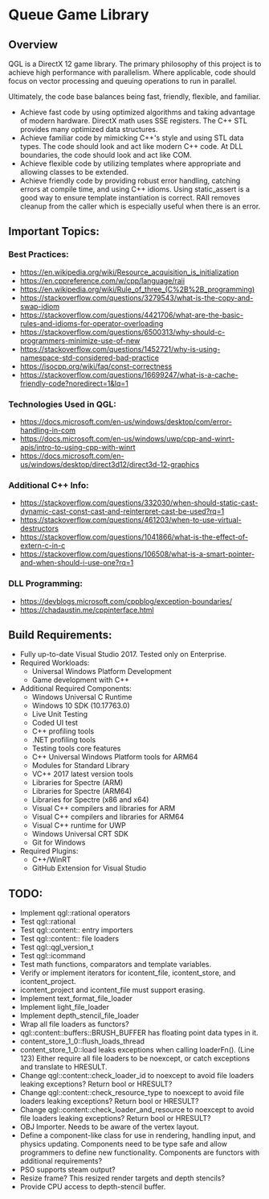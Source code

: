 Queue Game Library
==================

## Overview
QGL is a DirectX 12 game library. The primary philosophy of this project is to 
achieve high performance with parallelism. Where applicable, code should focus 
on vector processing and queuing operations to run in parallel.

Ultimately, the code base balances being fast, friendly, flexible, and 
familiar.
* Achieve fast code by using optimized algorithms and taking advantage of 
  modern hardware. DirectX math uses SSE registers. The C++ STL provides many 
  optimized data structures.
* Achieve familiar code by mimicking C++'s style and using STL data types. The 
  code should look and act like modern C++ code. At DLL boundaries, the code 
  should look and act like COM.
* Achieve flexible code by utilizing templates where appropriate and allowing 
  classes to be extended. 
* Achieve friendly code by providing robust error handling, catching errors at 
  compile time, and using C++ idioms. Using static_assert is a good way to 
  ensure template instantiation is correct. RAII removes cleanup from the 
  caller which is especially useful when there is an error.

## Important Topics:
### Best Practices:
* https://en.wikipedia.org/wiki/Resource_acquisition_is_initialization
* https://en.cppreference.com/w/cpp/language/raii
* https://en.wikipedia.org/wiki/Rule_of_three_(C%2B%2B_programming)
* https://stackoverflow.com/questions/3279543/what-is-the-copy-and-swap-idiom
* https://stackoverflow.com/questions/4421706/what-are-the-basic-rules-and-idioms-for-operator-overloading
* https://stackoverflow.com/questions/6500313/why-should-c-programmers-minimize-use-of-new
* https://stackoverflow.com/questions/1452721/why-is-using-namespace-std-considered-bad-practice
* https://isocpp.org/wiki/faq/const-correctness
* https://stackoverflow.com/questions/16699247/what-is-a-cache-friendly-code?noredirect=1&lq=1

### Technologies Used in QGL:
* https://docs.microsoft.com/en-us/windows/desktop/com/error-handling-in-com
* https://docs.microsoft.com/en-us/windows/uwp/cpp-and-winrt-apis/intro-to-using-cpp-with-winrt
* https://docs.microsoft.com/en-us/windows/desktop/direct3d12/direct3d-12-graphics

### Additional C++ Info:
* https://stackoverflow.com/questions/332030/when-should-static-cast-dynamic-cast-const-cast-and-reinterpret-cast-be-used?rq=1
* https://stackoverflow.com/questions/461203/when-to-use-virtual-destructors
* https://stackoverflow.com/questions/1041866/what-is-the-effect-of-extern-c-in-c
* https://stackoverflow.com/questions/106508/what-is-a-smart-pointer-and-when-should-i-use-one?rq=1

### DLL Programming:
* https://devblogs.microsoft.com/cppblog/exception-boundaries/
* https://chadaustin.me/cppinterface.html

## Build Requirements:
* Fully up-to-date Visual Studio 2017. Tested only on Enterprise.
* Required Workloads:
    * Universal Windows Platform Development
    * Game development with C++
* Additional Required Components:
    * Windows Universal C Runtime
    * Windows 10 SDK (10.17763.0)
    * Live Unit Testing
    * Coded UI test
    * C++ profiling tools
    * .NET profiling tools
    * Testing tools core features
    * C++ Universal Windows Platform tools for ARM64
    * Modules for Standard Library
    * VC++ 2017 latest version tools
    * Libraries for Spectre (ARM)
    * Libraries for Spectre (ARM64)
    * Libraries for Spectre (x86 and x64)
    * Visual C++ compilers and libraries for ARM
    * Visual C++ compilers and libraries for ARM64
    * Visual C++ runtime for UWP
    * Windows Universal CRT SDK
    * Git for Windows
* Required Plugins:
    * C++/WinRT  
    * GitHub Extension for Visual Studio  

## TODO:
* Implement qgl::rational operators
* Test qgl::rational
* Test qgl::content:: entry importers
* Test qgl::content:: file loaders
* Test qgl::qgl_version_t
* Test qgl::icommand
* Test math functions, comparators and template variables.
* Verify or implement iterators for icontent_file, icontent_store, and 
  icontent_project.
* icontent_project and icontent_file must support erasing. 
* Implement text_format_file_loader
* Implement light_file_loader
* Implement depth_stencil_file_loader
* Wrap all file loaders as functors?
* qgl::content::buffers::BRUSH_BUFFER has floating point data types in it.
* content_store_1_0::flush_loads_thread 
* content_store_1_0::load leaks exceptions when calling loaderFn(). (Line 123)
  Either require all file loaders to be noexcept, or catch exceptions and
  translate to HRESULT.
* Change qgl::content::check_loader_id to noexcept to avoid file loaders 
  leaking exceptions? Return bool or HRESULT?
* Change qgl::content::check_resource_type to noexcept to avoid file loaders 
  leaking exceptions? Return bool or HRESULT?
* Change qgl::content::check_loader_and_resource to noexcept to avoid file 
  loaders leaking exceptions? Return bool or HRESULT?
* OBJ Importer. Needs to be aware of the vertex layout.
* Define a component-like class for use in rendering, handling input, and 
  physics updating. Components need to be type safe and allow programmers to 
  define new functionality. Components are functors with additional 
  requirements?
* PSO supports steam output?
* Resize frame? This resized render targets and depth stencils?
* Provide CPU access to depth-stencil buffer.